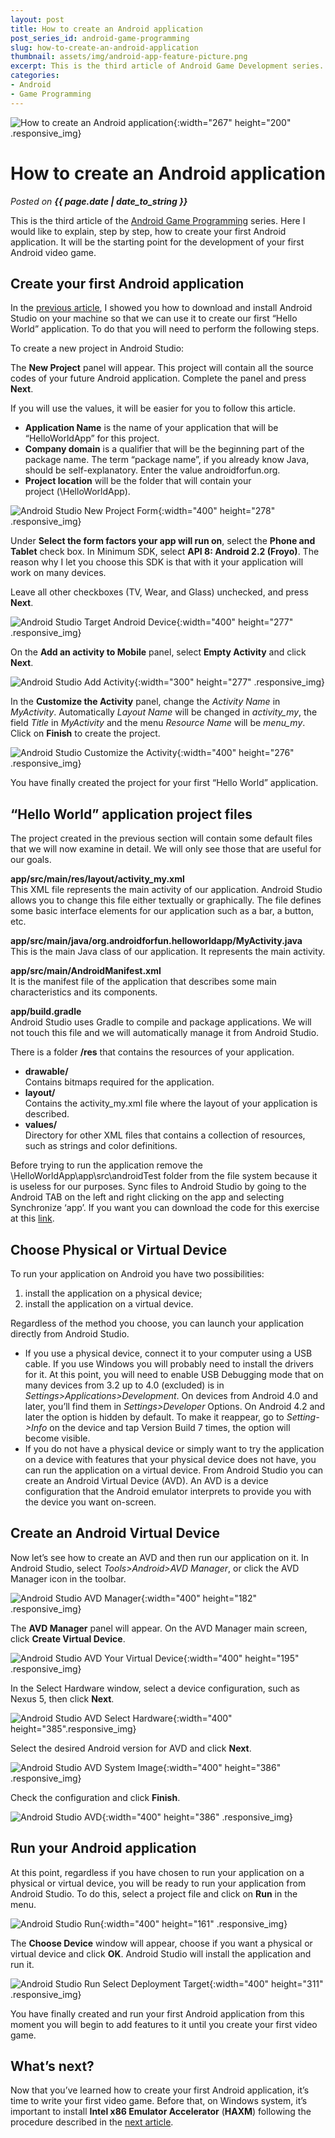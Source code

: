 ```yaml
---
layout: post
title: How to create an Android application
post_series_id: android-game-programming
slug: how-to-create-an-android-application
thumbnail: assets/img/android-app-feature-picture.png
excerpt: This is the third article of Android Game Development series. Here I would like to explain, step by step, how to create an Android application.
categories:
- Android
- Game Programming
---
```


![How to create an Android application](assets/img/android-app-feature-picture.png){:width="267" height="200" .responsive_img}

# How to create an Android application
_Posted on **{{ page.date | date_to_string }}**_

This is the third article of the [Android Game Programming](android-game-programming) series. Here I would like to explain, step by step, how to create your first Android application. It will be the starting point for the development of your first Android video game.

## Create your first Android application

In the [previous article](how-to-install-android-studio), I showed you how to download and install Android Studio on your machine so that we can use it to create our first “Hello World” application. To do that you will need to perform the following steps.

To create a new project in Android Studio:

The **New Project** panel will appear. This project will contain all the source codes of your future Android application. Complete the panel and press **Next**.

If you will use the values, it will be easier for you to follow this article.

-   **Application Name** is the name of your application that will be “HelloWorldApp” for this project.
-   **Company domain** is a qualifier that will be the beginning part of the package name. The term “package name”, if you already know Java, should be self-explanatory. Enter the value androidforfun.org.
-   **Project location** will be the folder that will contain your project (<workspace>\\HelloWorldApp).

![Android Studio New Project Form](assets/img/AndroidStudioNewProjectForm.png){:width="400" height="278" .responsive_img}

Under **Select the form factors your app will run on**, select the **Phone and Tablet** check box. In Minimum SDK, select **API 8: Android 2.2 (Froyo)**. The reason why I let you choose this SDK is that with it your application will work on many devices.

Leave all other checkboxes (TV, Wear, and Glass) unchecked, and press **Next**.

![Android Studio Target Android Device](assets/img/AndroidStudioTargetAndroidDevice.png){:width="400" height="277" .responsive_img}

On the **Add an activity to Mobile** panel, select **Empty Activity** and click **Next**.

![Android Studio Add Activity](assets/img/AndroidStudioAddActivity.png){:width="300" height="277" .responsive_img}

In the **Customize the Activity** panel, change the _Activity Name_ in _MyActivity_. Automatically _Layout Name_ will be changed in _activity\_my_, the field _Title_ in _MyActivity_ and the menu _Resource Name_ will be _menu\_my_. Click on **Finish** to create the project.

![Android Studio Customize the Activity](assets/img/AndroidStudioCustomizeTheActivity.png){:width="400" height="276" .responsive_img}

You have finally created the project for your first “Hello World” application.

## “Hello World” application project files

The project created in the previous section will contain some default files that we will now examine in detail. We will only see those that are useful for our goals.

**app/src/main/res/layout/activity\_my.xml**  
This XML file represents the main activity of our application. Android Studio allows you to change this file either textually or graphically. The file defines some basic interface elements for our application such as a bar, a button, etc.

**app/src/main/java/org.androidforfun.helloworldapp/MyActivity.java**  
This is the main Java class of our application. It represents the main activity.

**app/src/main/AndroidManifest.xml**  
It is the manifest file of the application that describes some main characteristics and its components.

**app/build.gradle**  
Android Studio uses Gradle to compile and package applications. We will not touch this file and we will automatically manage it from Android Studio.

There is a folder **/res** that contains the resources of your application.

-   **drawable/**  
    Contains bitmaps required for the application.
-   **layout/**  
    Contains the activity\_my.xml file where the layout of your application is described.
-   **values/**  
    Directory for other XML files that contains a collection of resources, such as strings and color definitions.

Before trying to run the application remove the <workspace>\\HelloWorldApp\\app\\src\\androidTest folder from the file system because it is useless for our purposes. Sync files to Android Studio by going to the Android TAB on the left and right clicking on the app and selecting Synchronize ‘app’. If you want you can download the code for this exercise at this [link](https://github.com/sasadangelo/HelloWorldApp/archive/0.0.1.zip).

## Choose Physical or Virtual Device

To run your application on Android you have two possibilities:

1.  install the application on a physical device;
2.  install the application on a virtual device.

Regardless of the method you choose, you can launch your application directly from Android Studio.

-   If you use a physical device, connect it to your computer using a USB cable. If you use Windows you will probably need to install the drivers for it. At this point, you will need to enable USB Debugging mode that on many devices from 3.2 up to 4.0 (excluded) is in _Settings>Applications>Development_. On devices from Android 4.0 and later, you’ll find them in _Settings>Developer_ Options. On Android 4.2 and later the option is hidden by default. To make it reappear, go to _Setting->Info_ on the device and tap Version Build 7 times, the option will become visible.
-   If you do not have a physical device or simply want to try the application on a device with features that your physical device does not have, you can run the application on a virtual device. From Android Studio you can create an Android Virtual Device (AVD). An AVD is a device configuration that the Android emulator interprets to provide you with the device you want on-screen.

## Create an Android Virtual Device

Now let’s see how to create an AVD and then run our application on it. In Android Studio, select _Tools>Android>AVD Manager_, or click the AVD Manager icon in the toolbar.

![Android Studio AVD Manager](assets/img/AndroidStudioAVDManager.png){:width="400" height="182" .responsive_img}

The **AVD Manager** panel will appear. On the AVD Manager main screen, click **Create Virtual Device**.

![Android Studio AVD Your Virtual Device](assets/img/AndroidStudioAVDYourVirtualDevice.png){:width="400" height="195" .responsive_img}

In the Select Hardware window, select a device configuration, such as Nexus 5, then click **Next**.

![Android Studio AVD Select Hardware](assets/img/AndroidStudioAVDSelectHardware.png){:width="400" height="385".responsive_img}

Select the desired Android version for AVD and click **Next**.

![Android Studio AVD System Image](assets/img/AndroidStudioAVDSystemImage.png){:width="400" height="386" .responsive_img}

Check the configuration and click **Finish**.

![Android Studio AVD](assets/img/AndroidStudioAVD.png){:width="400" height="386" .responsive_img}

## Run your Android application

At this point, regardless if you have chosen to run your application on a physical or virtual device, you will be ready to run your application from Android Studio. To do this, select a project file and click on **Run** in the menu.

![Android Studio Run](assets/img/AndroidStudioRun.png){:width="400" height="161" .responsive_img}

The **Choose Device** window will appear, choose if you want a physical or virtual device and click **OK**. Android Studio will install the application and run it.

![Android Studio Run Select Deployment Target](assets/img/AndroidStudioRunSelectDeploymentTarget.png){:width="400" height="311" .responsive_img}

You have finally created and run your first Android application from this moment you will begin to add features to it until you create your first video game.

## What’s next?

Now that you’ve learned how to create your first Android application, it’s time to write your first video game. Before that, on Windows system, it’s important to install **Intel x86 Emulator Accelerator** (**HAXM**) following the procedure described in the [next article](how-to-speed-up-android-virtual-device).
